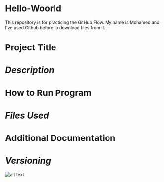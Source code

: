 # Hello-Woorld
This repository is for practicing the GitHub Flow.
My name is Mohamed and I've used Github before to download files from it.


# **Project Title** 
# *Description* 
# **How to Run Program** 
# *Files Used*
# **Additional Documentation** 
# *Versioning* 

![alt text]([image.jpg](https://external-content.duckduckgo.com/iu/?u=https%3A%2F%2Fcdn.windowsreport.com%2Fwp-content%2Fuploads%2F2017%2F09%2Flogo-design-software.png&f=1&nofb=1&ipt=03c5c7a5db1c12c033276ea43a5d803990c6c3cb8027c143864639ad40c44b69&ipo=images))
